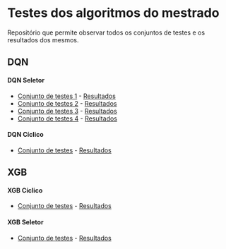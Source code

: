 # Testes dos algoritmos do mestrado

Repositório que permite observar todos os conjuntos de testes e os resultados dos mesmos. 

## DQN

#### DQN Seletor
- [Conjunto de testes 1](/Testes%20DQN%20Seletor/Conjunto%20de%20testes%201) - [Resultados](https://wandb.ai/lincolnvs/dqn-seletor-conjunto-de-testes-1)
- [Conjunto de testes 2](/Testes%20DQN%20Seletor/Conjunto%20de%20testes%202) - [Resultados](https://wandb.ai/lincolnvs/dqn-seletor-conjunto-de-testes-2)
- [Conjunto de testes 3](/Testes%20DQN%20Seletor/Conjunto%20de%20testes%203) - [Resultados](https://wandb.ai/lincolnvs/dqn-seletor-conjunto-de-testes-3)
- [Conjunto de testes 4](/Testes%20DQN%20Seletor/Conjunto%20de%20testes%204) - [Resultados](https://wandb.ai/lincolnvs/dqn-seletor-conjunto-de-testes-4)

#### DQN Cíclico
- [Conjunto de testes](/Testes%20DQN%20Cíclico) - [Resultados](https://wandb.ai/lincolnvs/dqn-ciclico-conjunto-de-testes/)

## XGB
#### XGB Cíclico
- [Conjunto de testes]() - [Resultados]()

#### XGB Seletor
- [Conjunto de testes]() - [Resultados]()